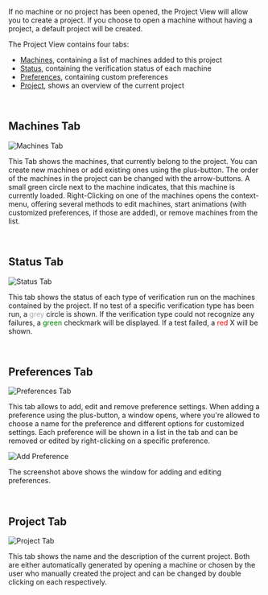 If no machine or no project has been opened, the Project View will allow you to create a project. 
If you choose to open a machine without having a project, a default project will be created.

The Project View contains four tabs:
* [Machines](#Machines), containing a list of machines added to this project
* [Status](#Verifications), containing the verification status of each machine
* [Preferences](#Preferences), containing custom preferences
* [Project](#Project), shows an overview of the current project

<br>

## <a id="Machines"> Machines Tab </a>

![Machines Tab](../screenshots/Project/Machines%20Tab.png)

This Tab shows the machines, that currently belong to the project.
You can create new machines or add existing ones using the plus-button.
The order of the machines in the project can be changed with the arrow-buttons.
A small green circle next to the machine indicates, that this machine is currently loaded. Right-Clicking on one of the machines
opens the context-menu, offering several methods to edit machines, start animations (with customized preferences, if those are added), or remove machines from the list.

<br>

## <a id="Verifications"> Status Tab </a>

![Status Tab](../screenshots/Project/Verifications%20Tab.png)

This tab shows the status of each type of verification run on the machines contained by the project. 
If no test of a specific verification type has been run, a <span style="color:darkgrey">grey</span> circle is shown. 
If the verification type could not recognize any failures, a <span style="color:green">green</span> checkmark will be displayed. 
If a test failed, a <span style="color:red">red</span> X  will be shown.

<br>

## <a id="Preferences"> Preferences Tab </a>

![Preferences Tab](../screenshots/Project/Preferences%20Tab.png)

This tab allows to add, edit and remove preference settings.
When adding a preference using the plus-button, a window opens, where you're allowed to choose a name for the preference and 
different options for customized settings.
Each preference will be shown in a list in the tab and can be removed or edited by right-clicking on a specific preference.


![Add Preference](../screenshots/Project/Add%20Preference.png)

The screenshot above shows the window for adding and editing preferences.

<br>

## <a id="Project"> Project Tab </a>

![Project Tab](../screenshots/Project/Project%20Tab.png)

This tab shows the name and the description of the current project. 
Both are either automatically generated by opening a machine or chosen by the user who manually created the project and can be changed by double clicking on each respectively.

